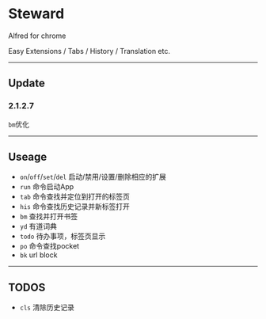 Steward
===============

Alfred for chrome

Easy Extensions / Tabs / History / Translation etc.

---
## Update
### 2.1.2.7
`bm`优化

---
## Useage
+ `on`/`off`/`set`/`del` 启动/禁用/设置/删除相应的扩展
+ `run` 命令启动App
+ `tab` 命令查找并定位到打开的标签页
+ `his` 命令查找历史记录并新标签打开
+ `bm` 查找并打开书签
+ `yd` 有道词典
+ `todo` 待办事项，标签页显示
+ `po` 命令查找pocket
+ `bk` url block

---
## TODOS
+ `cls` 清除历史记录
